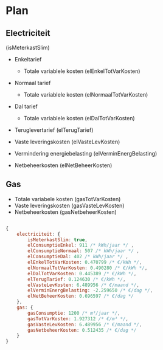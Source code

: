 # Plan

## Electriciteit

(isMeterkastSlim)

- Enkeltarief
    - Totale variablele kosten (elEnkelTotVarKosten)
- Normaal tarief
    - Totale variablele kosten (elNormaalTotVarKosten)
- Dal tarief
    - Totale variablele kosten (elDalTotVarKosten)

- Teruglevertarief (elTerugTarief)
- Vaste leveringskosten (elVasteLevKosten)
- Vermindering energiebelasting (elVerminEnergBelasting)
- Netbeheerkosten (elNetBeheerKosten)

## Gas

- Totale variabele kosten (gasTotVarKosten)
- Vaste leveringskosten (gasVasteLevKosten)
- Netbeheerkosten (gasNetbeheerKosten)

```javascript

{
    electriciteit: {
        isMeterkastSlim: true,
        elConsumptieEnkel: 911 /* kWh/jaar */ ,
        elConsumptieNormaal: 507 /* kWh/jaar */ ,
        elConsumptieDal: 402 /* kWh/jaar */ ,
        elEnkelTotVarKosten: 0.470799 /* €/kWh */,
        elNormaalTotVarKosten: 0.490280 /* €/kWh */,
        elDalTotVarKosten: 0.445389 /* €/kWh */,
        elTerugTarief: 0.124630 /* €/kWh */,
        elVasteLevKosten: 6.489956 /* €/maand */,
        elVerminEnergBelasting: -2.259650 /* €/dag */,
        elNetBeheerKosten: 0.696597 /* €/dag */
    },
    gas: {
        gasConsumptie: 1200 /* m³/jaar */,
        gasTotVarKosten: 1.927312 /* €/m³ */,
        gasVasteLevKosten: 6.489956 /* €/maand */,
        gasNetbeheerKosten: 0.512435 /* €/dag */
    }
}

```